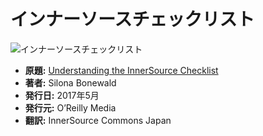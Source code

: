 # インナーソースチェックリスト

![インナーソースチェックリスト][cover-image]

- **原題:** [Understanding the InnerSource Checklist](https://innersourcecommons.org/learn/books/understanding-the-innersource-checklist/)
- **著者:** Silona Bonewald
- **発行日:** 2017年5月
- **発行元:** O’Reilly Media
- **翻訳:** InnerSource Commons Japan

[cover-image]: https://innersourcecommons.org/images/learn/books/innersource-checklist-cover-thumb.jpg "インナーソースチェックリスト"
